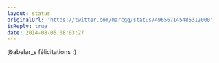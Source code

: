 ```yaml
---
layout: status
originalUrl: 'https://twitter.com/marcgg/status/496567145485312000'
isReply: true
date: 2014-08-05 08:03:27
---
```


@abelar_s félicitations :)
